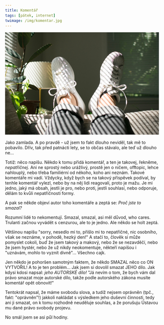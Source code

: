 ```yaml
---
title: Komentář
tags: [pátek, internet]
twimage: /img/komentar.jpg
---
```


![cover](/img/komentar.jpg)

Jako zamlada. A po pravdě - už jsem to fakt dlouho neviděl, tak mě to pobavilo. Dřív, tak před patnácti lety, se to občas stávalo, ale teď už dlouho ne...

Totiž: něco napíšu. Někdo k tomu přidá komentář, a ten je takovej, řekněme, _nepatřičnej_. Ani ne sprostý nebo urážlivý, prostě jen o ničem, offtopic, lehce nahlouplý, nebo třeba familiérní od někoho, koho ani neznám. Takové komentáře mi vadí. Vždycky, když bych se na takový příspěvek podíval, by tenhle komentář vylezl, nebo by na něj lidi reagovali, proto je mažu. Je mi jedno, jaký má obsah, jestli je pro, nebo proti, jestli souhlasí, nebo odporuje, dělám to kvůli nepatřičnosti formy.

A pak se někde objeví autor toho komentáře a zeptá se: _Proč jste to smazal?_

Rozumní lidé to nekomentují. Smazal, smazal, asi měl důvod, who cares. Trulanti začnou vyvádět s cenzurou, ale to je jedno. Ale někdo se holt zeptá.

Většinou napíšu "sorry, nesedlo mi to, přišlo mi to nepatřičné, nic osobního, však se neznáme, v pohodě, hezký den!" A stačí to, člověk si může pomyslet cokoli, buď že jsem takový a makový, nebo že se nezavděčí, nebo že jsem hystér, nebo že už nikdy neokomentuje, někteří napíšou i "uznávám, mohlo to vyznít divně"... Všechno cajk.

Jen někdo je pohoršen samotným faktem, že někdo SMAZAL něco co ON VYTVOŘIL! A to je ten problém... Jak jsem si dovolil smazat JEHO dílo. Jak kdysi kdosi napsal: _jeho AUTORSKÉ dílo!_ "Já nevím o tom, že bych vám dal právo smazat moje autorské dílo, takže podle autorského zákona musíte komentář opět obnovit!"

Tentokrát napsal, že máme svobodu slova, a tudíž nejsem oprávněn (tpč., fakt: "oprávněn"!) jakkoli nakládat s výsledkem jeho duševní činnosti, tedy ani ji smazat, on k tomu rozhodně neuděluje souhlas, a že porušuju Ústavou mu dané právo svobody projevu.

No smál jsem se asi půl hodiny.